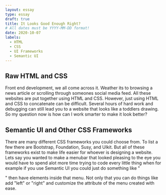 ```yaml
---
layout: essay
type: essay
draft: true
title: It Looks Good Enough Right?
# All dates must be YYYY-MM-DD format!
date: 2020-10-07
labels:
  - HTML
  - CSS
  - UI Frameworks
  - Semantic UI
---
```


## Raw HTML and CSS

Front end development, we all come across it. Weather its to browsing a news article or scrolling through someones social media feed. All these websites are put together using HTML and CSS. However, just using HTML and CSS to concatenate can be difficult. Several hours of hard work and debugging can still lead you to a website that looks like a toddlers drawing. So my question now is how can I work smarter to make it look better?

## Semantic UI and Other CSS Frameworks

There are many different CSS frameworks you could choose from. To list a few there are Bootstrap, Foundation, Susy, and UIkit. But all of these frameworks exist to make life easier for whoever is designing a website. Lets say you wanted to make a menubar that looked pleasing to the eye you would have to spend alot more time trying to code every little thing when for example if you use Semantic UI you could just do something like "<div class="ui menu">" then have elements inside that menu. Not only that you can do things like add "left" or "right" and customize the attribute of the menu created with ease.



